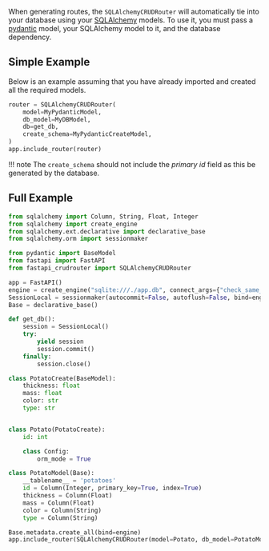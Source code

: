 When generating routes, the `SQLAlchemyCRUDRouter` will automatically tie into 
your database using your [SQLAlchemy](https://www.sqlalchemy.org/) models. To use it, you must pass a 
[pydantic](https://pydantic-docs.helpmanual.io/) model, your SQLAlchemy model to it, and the 
database dependency.

## Simple Example
Below is an example assuming that you have already imported and created all the required models.

```python
router = SQLAlchemyCRUDRouter(
    model=MyPydanticModel, 
    db_model=MyDBModel,
    db=get_db, 
    create_schema=MyPydanticCreateModel, 
)
app.include_router(router)
```

!!! note
    The `create_schema` should not include the *primary id* field as this be generated by the database.

## Full Example
```python
from sqlalchemy import Column, String, Float, Integer
from sqlalchemy import create_engine
from sqlalchemy.ext.declarative import declarative_base
from sqlalchemy.orm import sessionmaker

from pydantic import BaseModel
from fastapi import FastAPI
from fastapi_crudrouter import SQLAlchemyCRUDRouter

app = FastAPI()
engine = create_engine("sqlite:///./app.db", connect_args={"check_same_thread": False})
SessionLocal = sessionmaker(autocommit=False, autoflush=False, bind=engine)
Base = declarative_base()

def get_db():
    session = SessionLocal()
    try:
        yield session
        session.commit()
    finally:
        session.close()

class PotatoCreate(BaseModel):
    thickness: float
    mass: float
    color: str
    type: str


class Potato(PotatoCreate):
    id: int

    class Config:
        orm_mode = True

class PotatoModel(Base):
    __tablename__ = 'potatoes'
    id = Column(Integer, primary_key=True, index=True)
    thickness = Column(Float)
    mass = Column(Float)
    color = Column(String)
    type = Column(String)

Base.metadata.create_all(bind=engine)
app.include_router(SQLAlchemyCRUDRouter(model=Potato, db_model=PotatoModel, db=get_db, create_schema=PotatoCreate, prefix='potato'))

```